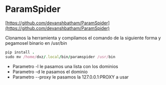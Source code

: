 # ParamSpider

[https://github.com/devanshbatham/ParamSpider](https://github.com/devanshbatham/ParamSpider)

Clonamos la herramienta y compilamos el comando de la siguiente forma y pegamosel binario en /usr/bin

```ruby
pip install .
sudo mv /home/dxz/.local/bin/paramspider /usr/bin
```

* Parametro -l le pasamos una lista con los dominios
* Parametro -d le pasamos el dominio
* Parametro --proxy le pasamos la 127.0.0.1:PROXY a usar
